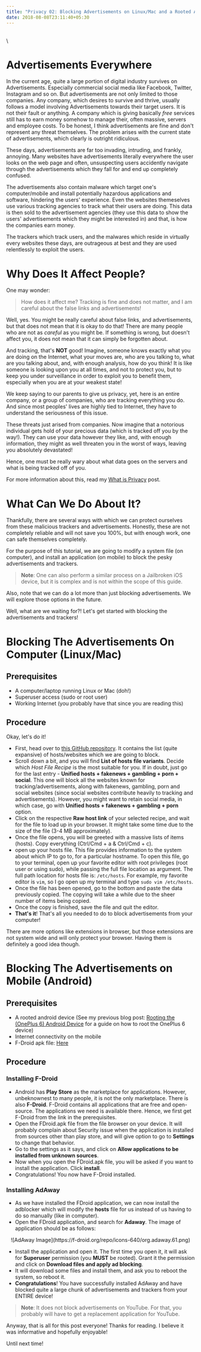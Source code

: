```yaml
---
title: "Privacy 02: Blocking Advertisements on Linux/Mac and a Rooted Android Device"
date: 2018-08-08T23:11:40+05:30
---
```


\
\

# Advertisements Everywhere

In the current age, quite a large portion of digital industry survives on Advertisements. Especially commercial social media like Facebook, Twitter, Instagram and so on. But advertisements are not only limited to those companies. Any company, which desires to survive and thrive, usually follows a model involving Advertisements towards their target users. It is not their fault or anything. A company which is giving basically _free_ services still has to earn money somehow to manage their, often massive, servers and employee costs. To be honest, I think advertisements are fine and don't represent any threat themselves. The problem arises with the current state of advertisements, which clearly is outright ridiculous.

These days, advertisements are far too invading, intruding, and frankly, annoying. Many websites have advertisements literally everywhere the user looks on the web page and often, unsuspecting users accidently navigate through the advertisements which they fall for and end up completely confused.

The advertisements also contain malware which target one's computer/mobile and install potentially hazardous applications and software, hindering the users' experience.
Even the websites themeselves use various tracking agencies to track what their users are doing. This data is then sold to the advertisement agencies (they use this data to show the users' advertisements which they might be interested in) and that, is how the companies earn money.

The trackers which track users, and the malwares which reside in virtually every websites these days, are outrageous at best and they are used relentlessly to exploit the users.

# Why Does It Affect People?

One may wonder:

> How does it affect me? Tracking is fine and does not matter, and I am careful about the false links and advertisements!

Well, yes. You might be really careful about false links, and advertisements, but that does not mean that it is okay to do that! There are many people who are not as _careful_ as you might be. If something is wrong, but doesn't affect you, it does not mean that it can simply be forgotten about.

And tracking, that's **NOT** good! Imagine, someone knows exactly what you are doing on the Internet, what your moves are, who are you talking to, what are you talking about, and, with enough analysis, how do you think! It is like someone is looking upon you at all times, and not to protect you, but to keep you under surveillance in order to exploit you to benefit them, especially when you are at your weakest state!

We keep saying to our parents to give us privacy, yet, here is an entire company, or a group of companies, who are tracking everything you do. And since most peoples' lives are highly tied to Internet, they have to understand the seriousness of this issue.

These threats just arised from companies. Now imagine that a notorious individual gets hold of your precious data (which is tracked off you by the way!). They can use your data however they like, and, with enough information, they might as well threaten you in the worst of ways, leaving you absolutely devastated!

Hence, one must be really wary about what data goes on the servers and what is being tracked off of you.

For more information about this, read my [What is Privacy](https://blog.electrux.me/posts/00.what-is-privacy) post.

# What Can We Do About It?

Thankfully, there are several ways with which we can protect ourselves from these malicious trackers and advertisements. Honestly, these are not completely reliable and will not save you 100%, but with enough work, one can safe themselves completely.

For the purpose of this tutorial, we are going to modify a system file (on computer), and install an application (on mobile) to block the pesky advertisements and trackers.

> **Note**: One can also perform a similar process on a Jailbroken iOS device, but it is complex and is not within the scope of this guide.

Also, note that we can do a lot more than just blocking advertisements. We will explore those options in the future.

Well, what are we waiting for?! Let's get started with blocking the advertisements and trackers!

# Blocking The Advertisements On Computer (Linux/Mac)

## Prerequisites

* A computer/laptop running Linux or Mac (doh!)
* Superuser access (sudo or root user)
* Working Internet (you probably have that since you are reading this)

## Procedure

Okay, let's do it!

* First, head over to [this GitHub repository](https://github.com/StevenBlack/hosts). It contains the list (quite expansive) of hosts/websites which we are going to block.
* Scroll down a bit, and you will find **List of hosts file variants**. Decide which _Host File Recipe_ is the most suitable for you. If in doubt, just go for the last entry - **Unified hosts + fakenews + gambling + porn + social**. This one will block all the websites known for tracking/advertisements, along with fakenews, gambling, porn and social websites (since social websites contribute heavily to tracking and advertisements). However, you might want to retain social media, in which case, go with **Unified hosts + fakenews + gambling + porn** option.
* Click on the respective **Raw host link** of your selected recipe, and wait for the file to load up in your browser. It might take some time due to the size of the file (3-4 MB approximately).
* Once the file opens, you will be greeted with a massive lists of items (hosts). Copy everything (Ctrl/Cmd + a & Ctrl/Cmd + c).
* open up your hosts file. This file provides information to the system about which IP to go to, for a particular hostname. To open this file, go to your terminal, open up your favorite editor with root privileges (root user or using sudo), while passing the full file location as argument. The full path location for hosts file is: `/etc/hosts`. For example, my favorite editor is `vim`, so I go open up my terminal and type `sudo vim /etc/hosts`.
* Once the file has been opened, go to the bottom and paste the data previously copied. The copying will take a while due to the sheer number of items being copied.
* Once the copy is finished, save the file and quit the editor.
* **That's it**! That's all you needed to do to block advertisements from your computer!

There are more options like extensions in browser, but those extensions are not system wide and will only protect your browser. Having them is definitely a good idea though.

# Blocking The Advertisements on Mobile (Android)

## Prerequisites

* A rooted android device (See my previous blog post: [Rooting the (OnePlus 6) Android Device](https://blog.electrux.me/posts/01.rooting-op6) for a guide on how to root the OnePlus 6 device)
* Internet connectivity on the mobile
* F-Droid apk file: [Here](https://f-droid.org/FDroid.apk)

## Procedure

### Installing F-Droid

* Android has **Play Store** as the marketplace for applications. However, unbeknownest to many people, it is not the only marketplace. There is also **F-Droid**. F-Droid contains all applications that are free and open-source. The applications we need is available there. Hence, we first get F-Droid from the link in the prerequisites.
* Open the FDroid.apk file from the file browser on your device. It will probably complain about Security issue when the application is installed from sources other than play store, and will give option to go to **Settings** to change that behavior.
* Go to the settings as it says, and click on **Allow applications to be installed from unknown sources**.
* Now when you open the FDroid.apk file, you will be asked if you want to install the application. Click **install**.
* Congratulations! You now have F-Droid installed.

### Installing AdAway

* As we have installed the FDroid application, we can now install the adblocker which will modify the **hosts** file for us instead of us having to do so manually (like in computer).
* Open the FDroid application, and search for **Adaway**. The image of application should be as follows:

<center>
![AdAway Image](https://f-droid.org/repo/icons-640/org.adaway.61.png)
</center>

* Install the application and open it. The first time you open it, it will ask for **Superuser** permission (you **MUST** be rooted). Grant it the permission and click on **Download files and apply ad blocking**.
* It will download some files and install them, and ask you to reboot the system, so reboot it.
* **Congratulations**! You have successfully installed AdAway and have blocked quite a large chunk of advertisements and trackers from your ENTIRE device!

> **Note**: It does not block advertisements on YouTube. For that, you probably will have to get a replacement application for YouTube.

Anyway, that is all for this post everyone! Thanks for reading. I believe it was informative and hopefully enjoyable!

Until next time!
